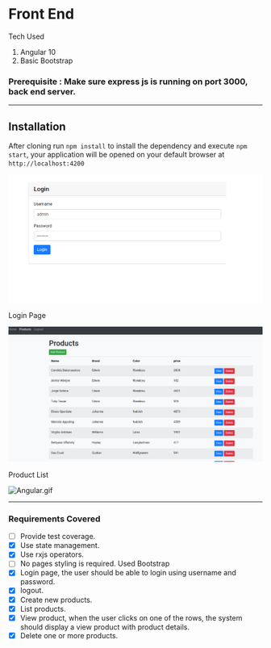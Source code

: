 # Front End

Tech Used

1. Angular 10 
2. Basic Bootstrap

### Prerequisite  : Make sure express js is running on port 3000, back end server.

---

## Installation

After cloning run `npm install` to install the dependency and execute `npm start`, your application will be opened on your default browser at `http://localhost:4200`

![login.png](login.png)

Login Page

![list.png](list.png)

Product List

![Angular.gif](Angular.gif)

---

### Requirements Covered


- [ ]  Provide test coverage.
- [x]  Use state management.
- [x]  Use rxjs operators.
- [ ]  No pages styling is required. Used Bootstrap
- [x]  Login page, the user should be able to login using username and password.
- [x]  logout.
- [x]  Create new products.
- [x]  List products.
- [x]  View product, when the user clicks on one of the rows, the system should display a view product with product details.
- [x]  Delete one or more products.
